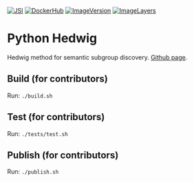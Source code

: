 [![JSI](https://img.shields.io/badge/JSI-KT-AF4C64.svg)](http://kt.ijs.si/)
[![DockerHub](https://img.shields.io/badge/docker-hbpmip%2Fpython--jsi--hedwig-008bb8.svg)](https://hub.docker.com/r/hbpmip/python-jsi-hedwig/)
[![ImageVersion](https://images.microbadger.com/badges/version/hbpmip/python-jsi-hedwig.svg)](https://hub.docker.com/r/hbpmip/python-jsi-hedwig/tags "hbpmip/python-jsi-hedwig image tags")
[![ImageLayers](https://images.microbadger.com/badges/image/hbpmip/python-jsi-hedwig.svg)](https://microbadger.com/images/hbpmip/python-jsi-hedwig "Get your own image badge on microbadger.com")

# Python Hedwig

Hedwig method for semantic subgroup discovery. [Github page](https://github.com/anzev/hedwig).

## Build (for contributors)

Run: `./build.sh`

## Test (for contributors)

Run: `./tests/test.sh`

## Publish (for contributors)

Run: `./publish.sh`
